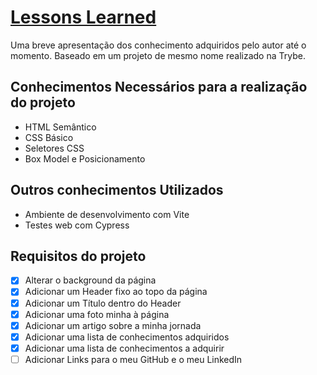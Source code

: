 # [Lessons Learned](http://dn4davi.github.io/Lessons-Learned/)
Uma breve apresentação dos conhecimento adquiridos pelo autor até o momento.
Baseado em um projeto de mesmo nome realizado na Trybe.

## Conhecimentos Necessários para a realização do projeto
- HTML Semântico
- CSS Básico
- Seletores CSS
- Box Model e Posicionamento

## Outros conhecimentos Utilizados
- Ambiente de desenvolvimento com Vite
- Testes web com Cypress

## Requisitos do projeto

- [x] Alterar o background da página
- [x] Adicionar um Header fixo ao topo da página
- [x] Adicionar um Título dentro do Header
- [x] Adicionar uma foto minha à página
- [X] Adicionar um artigo sobre a minha jornada
- [x] Adicionar uma lista de conhecimentos adquiridos
- [x] Adicionar uma lista de conhecimentos a adquirir
- [ ] Adicionar Links para o meu GitHub e o meu LinkedIn

